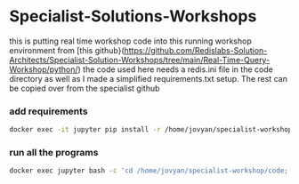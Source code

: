 # Specialist-Solutions-Workshops
this is putting real time workshop code into this running workshop environment
from [this github}(https://github.com/Redislabs-Solution-Architects/Specialist-Solution-Workshops/tree/main/Real-Time-Query-Workshop/python/)
the code used here needs a redis.ini file in the code directory as well as I made a simplified requirements.txt setup.   The rest can be copied over from the specialist github
### add requirements
```bash
docker exec -it jupyter pip install -r /home/jovyan/specialist-workshop/code/requirements.txt
```
### run all the programs
```bash
docker exec jupyter bash -c 'cd /home/jovyan/specialist-workshop/code; python all_labs.py'
```
